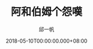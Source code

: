 ---
issue: 274
title: 阿和伯姆个怨嘆
author: 邱一帆
language: 四縣
date: 2018-05-10T00:00:00.000+08:00
topic: 人物
difficulty: 2
wikidata: Q98096152
wikidata_link: https://www.wikidata.org/wiki/Q98096152
---